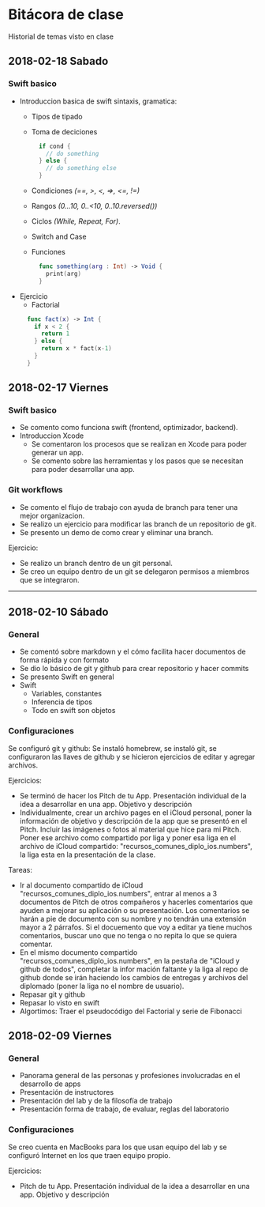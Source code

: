 # Bitácora de clase

Historial de temas visto en clase

## 2018-02-18 Sabado

### Swift basico
- Introduccion basica de swift sintaxis, gramatica:
  - Tipos de tipado
  - Toma de deciciones
    ```swift
      if cond {
        // do something
      } else {
        // do something else
      }
    ```
  - Condiciones *(==, >, <, =>, <=, !=)*
  - Rangos *(0...10, 0..<10, 0..10.reversed())*
  - Ciclos *(While, Repeat, For)*.
  - Switch and Case
  - Funciones

    ```swift
      func something(arg : Int) -> Void {
        print(arg)
      }
    ```
- Ejercicio
  - Factorial
  ```swift
    func fact(x) -> Int {
      if x < 2 {
        return 1
      } else {
        return x * fact(x-1)
      }
    }
  ```


## 2018-02-17 Viernes

### Swift basico
- Se comento como funciona swift (frontend, optimizador, backend).
- Introduccion Xcode
  - Se comentaron los procesos que se realizan en Xcode para poder generar un app.
  - Se comento sobre las herramientas y los pasos que se necesitan para poder desarrollar una app.


### Git workflows
- Se comento el flujo de trabajo con ayuda de branch para tener una mejor organizacion.
- Se realizo un ejercicio para modificar las branch de un repositorio de git.
- Se presento un demo de como crear y eliminar una branch.

 Ejercicio:
 - Se realizo un branch dentro de un git personal.
 - Se creo un equipo dentro de un git se delegaron permisos a miembros que se integraron.
---

## 2018-02-10 Sábado

### General
- Se comentó sobre markdown y el cómo facilita hacer documentos de forma rápida y con formato
- Se dio lo básico de git y github para crear repositorio y hacer commits
- Se presento Swift en general
- Swift
  - Variables, constantes
  - Inferencia de tipos
  - Todo en swift son objetos

### Configuraciones
Se configuró git y github: Se instaló homebrew, se instaló git, se configuraron las llaves de github y se hicieron ejercicios de editar y agregar archivos.

Ejercicios:

- Se terminó de hacer los Pitch de tu App. Presentación individual de la idea a desarrollar en una app. Objetivo y descripción
- Individualmente, crear un archivo pages en el iCloud personal, poner la información de objetivo y descripción de la app que se presentó en el Pitch. Incluir las imágenes o fotos al material que hice para mi Pitch. Poner ese archivo como compartido por liga y poner esa liga en el archivo de iCloud compartido: "recursos_comunes_diplo_ios.numbers", la liga esta en la presentación de la clase.

Tareas:

- Ir al documento compartido de iCloud "recursos_comunes_diplo_ios.numbers", entrar al menos a 3 documentos de Pitch de otros compañeros y hacerles comentarios que ayuden a mejorar su aplicación o su presentación. Los comentarios se harán a pie de documento con su nombre y no tendrán una extensión mayor a 2 párrafos. Si el docuemento que voy a editar ya tiene muchos comentarios, buscar uno que no tenga o no repita lo que se quiera comentar.
- En el mismo documento compartido "recursos_comunes_diplo_ios.numbers", en la pestaña de "iCloud y github de todos", completar la infor mación faltante y la liga al repo de github donde se irán haciendo los cambios de entregas y archivos del diplomado (poner la liga no el nombre de usuario).
- Repasar git y github
- Repasar lo visto en swift
- Algortimos: Traer el pseudocódigo del Factorial y serie de Fibonacci

## 2018-02-09 Viernes

### General
- Panorama general de las personas y profesiones involucradas en el desarrollo de apps
- Presentación de instructores
- Presentación del lab y de la filosofía de trabajo
- Presentación forma de trabajo, de evaluar, reglas del laboratorio

### Configuraciones
Se creo cuenta en MacBooks para los que usan equipo del lab y se configuró Internet en los que traen equipo propio.

Ejercicios:

- Pitch de tu App. Presentación individual de la idea a desarrollar en una app. Objetivo y descripción

